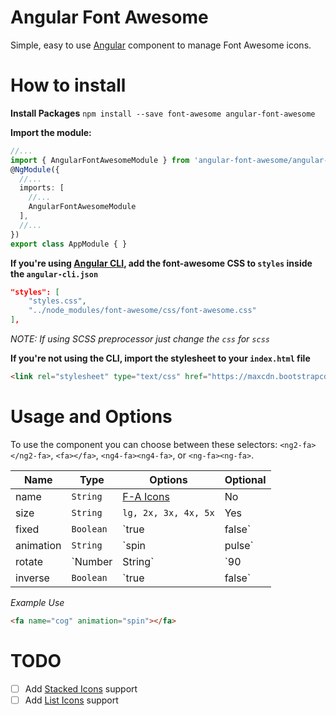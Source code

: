# Angular Font Awesome
Simple, easy to use [Angular](https://angular.io) component to manage Font Awesome icons.

# How to install

**Install Packages**
`npm install --save font-awesome angular-font-awesome`

**Import the module:**
```typescript
//...
import { AngularFontAwesomeModule } from 'angular-font-awesome/angular-font-awesome';
@NgModule({
  //...
  imports: [
    //...
    AngularFontAwesomeModule
  ],
  //...
})
export class AppModule { }
```

**If you're using [Angular CLI](https://github.com/angular/angular-cli), add the font-awesome CSS to `styles` inside the `angular-cli.json`**
```json
"styles": [
    "styles.css",
    "../node_modules/font-awesome/css/font-awesome.css"
],
```
*NOTE: If using SCSS preprocessor just change the `css` for `scss`*

**If you're not using the CLI, import the stylesheet to your `index.html` file**
```html
<link rel="stylesheet" type="text/css" href="https://maxcdn.bootstrapcdn.com/font-awesome/4.7.0/css/font-awesome.min.css" />
```

# Usage and Options
To use the component you can choose between these selectors: `<ng2-fa></ng2-fa>`, `<fa></fa>`, `<ng4-fa><ng4-fa>`, or `<ng-fa><ng-fa>`.

Name      | Type               | Options                                   | Optional
---       | ---                | ---                                       | ---
name      | `String`           | [F-A Icons](http://fontawesome.io/icons/) | No
size      | `String`           | `lg, 2x, 3x, 4x, 5x`                      | Yes
fixed     | `Boolean`          | `true | false`                            | Yes
animation |  `String`          | `spin | pulse`                            | Yes
rotate    |  `Number | String` | `90 | 180 | 270` `horizontal | vertical`  | Yes
inverse   |  `Boolean`         | `true | false`                            | Yes

*Example Use*
```html
<fa name="cog" animation="spin"></fa>
```

# TODO
- [ ] Add [Stacked Icons](http://fontawesome.io/examples/#stacked) support
- [ ] Add [List Icons](http://fontawesome.io/examples/#list) support
